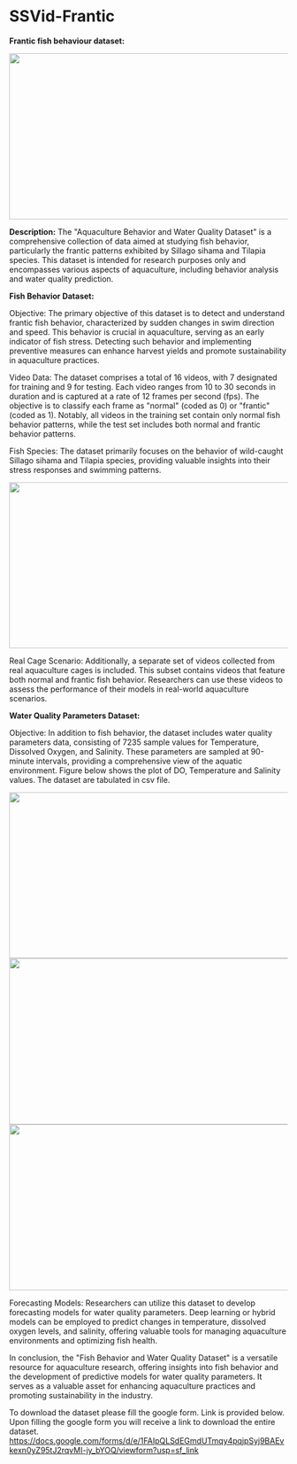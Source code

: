# SSVid-Frantic
**Frantic fish behaviour dataset:**

<img src= "https://github.com/shreesha-sur/SSVid-Frantic/assets/91935551/e060a22a-5695-4a53-9b53-3f97ec191474" width="600" height="300">

**Description:**
The "Aquaculture Behavior and Water Quality Dataset" is a comprehensive collection of data aimed at studying fish behavior, particularly the frantic patterns exhibited by Sillago sihama and Tilapia species. This dataset is intended for research purposes only and encompasses various aspects of aquaculture, including behavior analysis and water quality prediction.

**Fish Behavior Dataset:**

Objective: The primary objective of this dataset is to detect and understand frantic fish behavior, characterized by sudden changes in swim direction and speed. This behavior is crucial in aquaculture, serving as an early indicator of fish stress. Detecting such behavior and implementing preventive measures can enhance harvest yields and promote sustainability in aquaculture practices.

Video Data: The dataset comprises a total of 16 videos, with 7 designated for training and 9 for testing. Each video ranges from 10 to 30 seconds in duration and is captured at a rate of 12 frames per second (fps). The objective is to classify each frame as "normal" (coded as 0) or "frantic" (coded as 1). Notably, all videos in the training set contain only normal fish behavior patterns, while the test set includes both normal and frantic behavior patterns.

Fish Species: The dataset primarily focuses on the behavior of wild-caught Sillago sihama and Tilapia species, providing valuable insights into their stress responses and swimming patterns.

<img src= "https://github.com/shreesha-sur/SSVid-Frantic/assets/91935551/b6963727-069b-4ec9-90bd-459251618da1" width="600" height="300">

Real Cage Scenario: Additionally, a separate set of videos collected from real aquaculture cages is included. This subset contains videos that feature both normal and frantic fish behavior. Researchers can use these videos to assess the performance of their models in real-world aquaculture scenarios.


**Water Quality Parameters Dataset:**

Objective: In addition to fish behavior, the dataset includes water quality parameters data, consisting of 7235 sample values for Temperature, Dissolved Oxygen, and Salinity. These parameters are sampled at 90-minute intervals, providing a comprehensive view of the aquatic environment. Figure below shows the plot of DO, Temperature and Salinity values. The dataset are tabulated in csv file.

<img src= "https://github.com/shreesha-sur/SSVid-Frantic/assets/91935551/8e1aaa1d-07eb-4429-80cf-b1a2f1c53994" width="600" height="300">

<img src= "https://github.com/shreesha-sur/SSVid-Frantic/assets/91935551/62d7f025-e689-4aa2-912d-5024a36c6630" width="600" height="300">

<img src= "https://github.com/shreesha-sur/SSVid-Frantic/assets/91935551/9b324db0-2297-464e-aef5-a30538375805" width="600" height="300">

Forecasting Models: Researchers can utilize this dataset to develop forecasting models for water quality parameters. Deep learning or hybrid models can be employed to predict changes in temperature, dissolved oxygen levels, and salinity, offering valuable tools for managing aquaculture environments and optimizing fish health.

In conclusion, the "Fish Behavior and Water Quality Dataset" is a versatile resource for aquaculture research, offering insights into fish behavior and the development of predictive models for water quality parameters. It serves as a valuable asset for enhancing aquaculture practices and promoting sustainability in the industry.

To download the dataset please fill the google form. Link is provided below. Upon filling the google form you will receive a link to download the entire dataset.
https://docs.google.com/forms/d/e/1FAIpQLSdEGmdUTmqy4pqjpSyj9BAEvkexn0yZ95tJ2rqvMI-jy_bYOQ/viewform?usp=sf_link



